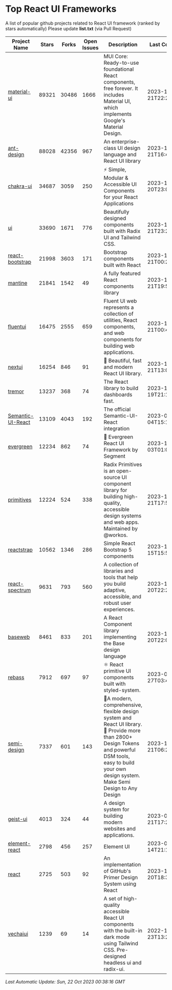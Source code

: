 # Top React UI Frameworks

A list of popular github projects related to React UI framework (ranked by stars automatically)
Please update **list.txt** (via Pull Request)

| Project Name | Stars | Forks | Open Issues | Description | Last Commit |
| ------------ | ----- | ----- | ----------- | ----------- | ----------- |
| [material-ui](https://github.com/mui/material-ui) |89321|30486|1666|MUI Core: Ready-to-use foundational React components, free forever. It includes Material UI, which implements Google&#39;s Material Design.|2023-10-21T22:22:57Z|
| [ant-design](https://github.com/ant-design/ant-design) |88028|42356|967|An enterprise-class UI design language and React UI library|2023-10-21T16:45:33Z|
| [chakra-ui](https://github.com/chakra-ui/chakra-ui) |34687|3059|250|⚡️ Simple, Modular &amp; Accessible UI Components for your React Applications|2023-10-20T23:04:36Z|
| [ui](https://github.com/shadcn-ui/ui) |33690|1671|776|Beautifully designed components built with Radix UI and Tailwind CSS.|2023-10-21T23:25:26Z|
| [react-bootstrap](https://github.com/react-bootstrap/react-bootstrap) |21998|3603|171|Bootstrap components built with React|2023-10-21T00:20:57Z|
| [mantine](https://github.com/mantinedev/mantine) |21841|1542|49|A fully featured React components library|2023-10-21T19:58:08Z|
| [fluentui](https://github.com/microsoft/fluentui) |16475|2555|659|Fluent UI web represents a collection of utilities, React components, and web components for building web applications.|2023-10-21T00:45:05Z|
| [nextui](https://github.com/nextui-org/nextui) |16254|846|91|🚀   Beautiful, fast and modern React UI library.|2023-10-21T13:03:55Z|
| [tremor](https://github.com/tremorlabs/tremor) |13237|368|74|The React library to build dashboards fast.|2023-10-19T21:11:37Z|
| [Semantic-UI-React](https://github.com/Semantic-Org/Semantic-UI-React) |13109|4043|192|The official Semantic-UI-React integration|2023-09-04T15:15:33Z|
| [evergreen](https://github.com/segmentio/evergreen) |12234|862|74|🌲 Evergreen React UI Framework by Segment|2023-10-03T01:06:57Z|
| [primitives](https://github.com/radix-ui/primitives) |12224|524|338|Radix Primitives is an open-source UI component library for building high-quality, accessible design systems and web apps. Maintained by @workos.|2023-10-21T17:56:53Z|
| [reactstrap](https://github.com/reactstrap/reactstrap) |10562|1346|286|Simple React Bootstrap 5 components|2023-10-15T15:54:56Z|
| [react-spectrum](https://github.com/adobe/react-spectrum) |9631|793|560|A collection of libraries and tools that help you build adaptive, accessible, and robust user experiences.|2023-10-20T22:22:02Z|
| [baseweb](https://github.com/uber/baseweb) |8461|833|201|A React Component library implementing the Base design language|2023-10-20T22:05:53Z|
| [rebass](https://github.com/rebassjs/rebass) |7912|697|97|:atom_symbol: React primitive UI components built with styled-system.|2023-07-27T03:42:53Z|
| [semi-design](https://github.com/DouyinFE/semi-design) |7337|601|143|🚀A modern, comprehensive, flexible design system and React UI library. 🎨 Provide more than 2800+ Design Tokens and powerful DSM tools, easy to build your own design system. Make Semi Design to Any Design|2023-10-21T06:20:50Z|
| [geist-ui](https://github.com/geist-org/geist-ui) |4013|324|44|A design system for building modern websites and applications.|2023-04-21T17:25:25Z|
| [element-react](https://github.com/ElemeFE/element-react) |2798|456|257|Element UI|2023-01-14T21:13:08Z|
| [react](https://github.com/primer/react) |2725|503|92|An implementation of GitHub&#39;s Primer Design System using React|2023-10-20T18:35:06Z|
| [vechaiui](https://github.com/vechai/vechaiui) |1239|69|14|A set of high-quality accessible React UI components with the built-in dark mode using Tailwind CSS. Pre-designed headless ui and radix-ui.|2022-12-23T13:29:41Z|

*Last Automatic Update: Sun, 22 Oct 2023 00:38:16 GMT*